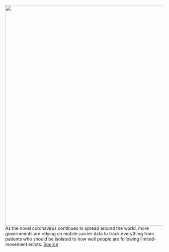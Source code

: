 <img src='https://cdn.vox-cdn.com/thumbor/WtyNI2YjDLFbl9c4sGR_Ia0OXKU=/0x0:5000x3378/1200x800/filters:focal(2100x1289:2900x2089)/cdn.vox-cdn.com/uploads/chorus_image/image/66542703/1207961156.jpg.0.jpg' width='700px' /><br/>
As the novel coronavirus continues to spread around the world, more governments are relying on mobile carrier data to track everything from patients who should be isolated to how well people are following limited-movement edicts.
<a href='https://www.theverge.com/2020/3/23/21190700/eu-mobile-carriers-customer-data-coronavirus-south-korea-taiwan-privacy'> Source <a/>